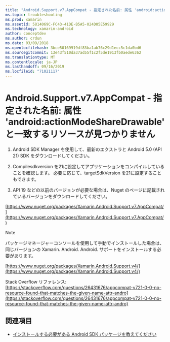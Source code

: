 ```yaml
---
title: "Android.Support.v7.AppCompat - 指定された名前: 属性 'android:actionModeShareDrawable' と一致するリソースが見つかりません"
ms.topic: troubleshooting
ms.prod: xamarin
ms.assetid: 5814069C-FC43-41DE-B5A5-024D05E59929
ms.technology: xamarin-android
author: conceptdev
ms.author: crdun
ms.date: 03/09/2018
ms.openlocfilehash: 3bce50169919df83ba1ab76c29d1ecc5c1da0bd6
ms.sourcegitcommit: 13e43f510da37ad55f1c2f5de1913fb0aede6362
ms.translationtype: MT
ms.contentlocale: ja-JP
ms.lasthandoff: 09/16/2019
ms.locfileid: "71021117"
---
```

# <a name="androidsupportv7appcompat---no-resource-found-that-matches-the-given-name-attr-androidactionmodesharedrawable"></a>Android.Support.v7.AppCompat - 指定された名前: 属性 'android:actionModeShareDrawable' と一致するリソースが見つかりません

1. Android SDK Manager を使用して、最新のエクストラと Android 5.0 (API 21) SDK をダウンロードしてください。

2. Compilesdkversion を21に設定してアプリケーションをコンパイルしていることを確認します。 必要に応じて、targetSdkVersion を21に設定することもできます。

3. API 19 などの以前のバージョンが必要な場合は、Nuget のページに記載されているバージョンをダウンロードしてください。

[https://www.nuget.org/packages/Xamarin.Android.Support.v7.AppCompat/](https://www.nuget.org/packages/Xamarin.Android.Support.v7.AppCompat/)

> [!NOTE]
> パッケージマネージャーコンソールを使用して手動でインストールした場合は、同じバージョンの Xamarin. Android. Android. サポートをインストールする必要があります。

[https://www.nuget.org/packages/Xamarin.Android.Support.v4/](https://www.nuget.org/packages/Xamarin.Android.Support.v4/)

Stack Overflow リファレンス:[https://stackoverflow.com/questions/26431676/appcompat-v721-0-0-no-resource-found-that-matches-the-given-name-attr-andro](https://stackoverflow.com/questions/26431676/appcompat-v721-0-0-no-resource-found-that-matches-the-given-name-attr-andro)

## <a name="see-also"></a>関連項目

- [インストールする必要がある Android SDK パッケージを教えてください](~/android/troubleshooting/questions/install-android-sdk-packages.md)
